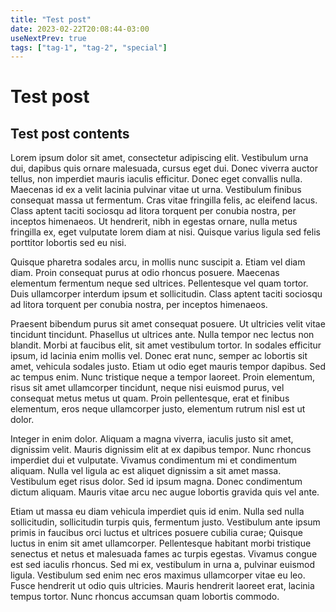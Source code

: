 ```yaml
---
title: "Test post"
date: 2023-02-22T20:08:44-03:00
useNextPrev: true
tags: ["tag-1", "tag-2", "special"]
---
```


# Test post

## Test post contents

Lorem ipsum dolor sit amet, consectetur adipiscing elit. Vestibulum urna dui, dapibus quis ornare malesuada, cursus eget dui. Donec viverra auctor tellus, non imperdiet mauris iaculis efficitur. Donec eget convallis nulla. Maecenas id ex a velit lacinia pulvinar vitae ut urna. Vestibulum finibus consequat massa ut fermentum. Cras vitae fringilla felis, ac eleifend lacus. Class aptent taciti sociosqu ad litora torquent per conubia nostra, per inceptos himenaeos. Ut hendrerit, nibh in egestas ornare, nulla metus fringilla ex, eget vulputate lorem diam at nisi. Quisque varius ligula sed felis porttitor lobortis sed eu nisi.

Quisque pharetra sodales arcu, in mollis nunc suscipit a. Etiam vel diam diam. Proin consequat purus at odio rhoncus posuere. Maecenas elementum fermentum neque sed ultrices. Pellentesque vel quam tortor. Duis ullamcorper interdum ipsum et sollicitudin. Class aptent taciti sociosqu ad litora torquent per conubia nostra, per inceptos himenaeos.

Praesent bibendum purus sit amet consequat posuere. Ut ultricies velit vitae tincidunt tincidunt. Phasellus ut ultrices ante. Nulla tempor nec lectus non blandit. Morbi at faucibus elit, sit amet vestibulum tortor. In sodales efficitur ipsum, id lacinia enim mollis vel. Donec erat nunc, semper ac lobortis sit amet, vehicula sodales justo. Etiam ut odio eget mauris tempor dapibus. Sed ac tempus enim. Nunc tristique neque a tempor laoreet. Proin elementum, risus sit amet ullamcorper tincidunt, neque nisi euismod purus, vel consequat metus metus ut quam. Proin pellentesque, erat et finibus elementum, eros neque ullamcorper justo, elementum rutrum nisl est ut dolor.

Integer in enim dolor. Aliquam a magna viverra, iaculis justo sit amet, dignissim velit. Mauris dignissim elit at ex dapibus tempor. Nunc rhoncus imperdiet dui et vulputate. Vivamus condimentum mi et condimentum aliquam. Nulla vel ligula ac est aliquet dignissim a sit amet massa. Vestibulum eget risus dolor. Sed id ipsum magna. Donec condimentum dictum aliquam. Mauris vitae arcu nec augue lobortis gravida quis vel ante.

Etiam ut massa eu diam vehicula imperdiet quis id enim. Nulla sed nulla sollicitudin, sollicitudin turpis quis, fermentum justo. Vestibulum ante ipsum primis in faucibus orci luctus et ultrices posuere cubilia curae; Quisque luctus in enim sit amet ullamcorper. Pellentesque habitant morbi tristique senectus et netus et malesuada fames ac turpis egestas. Vivamus congue est sed iaculis rhoncus. Sed mi ex, vestibulum in urna a, pulvinar euismod ligula. Vestibulum sed enim nec eros maximus ullamcorper vitae eu leo. Fusce hendrerit ut odio quis ultricies. Mauris hendrerit laoreet erat, lacinia tempus tortor. Nunc rhoncus accumsan quam lobortis commodo.
